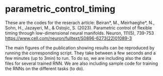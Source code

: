 # parametric_control_timing 

These are the codes for the reserach article:
Beiran*, M., Meirhaeghe*, N., Sohn, H., Jazayeri, M., & Ostojic, S. (2023). Parametric control of flexible timing through low-dimensional neural manifolds. Neuron, 111(5), 739-753
https://www.cell.com/neuron/fulltext/S0896-6273(22)01089-3

The main figures of the publication showing results can be reproduced by running the corresponding script. They take between a few seconds and a few minutes (up to 3min) to run. To do so, we are including also the data files for several trained RNN. We are also including sample code for training the RNNs on the different tasks (to do).
